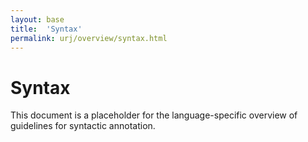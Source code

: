 ```yaml
---
layout: base
title:  'Syntax'
permalink: urj/overview/syntax.html
---
```


# Syntax

This document is a placeholder for the language-specific overview of
guidelines for syntactic annotation.
